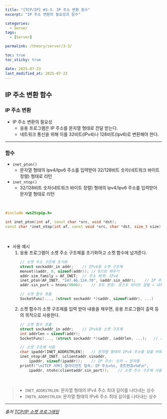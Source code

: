 ```yaml
---
title: "[TCP/IP] #3-3. IP 주소 변환 함수"
excerpt: "IP 주소 변환의 필요성과 함수"

categories:
  - Server
tags:
  - [Server]

permalink: /theory/server/3-3/

toc: true
toc_sticky: true

date: 2025-07-23
last_modified_at: 2025-07-23
---
```


## IP 주소 변환 함수

### IP 주소 변환

- IP 주소 변환의 필요성
    - 응용 프로그램은 IP 주소를 문자열 형태로 전달 받는다.
    - 네트워크 통신을 위해 이를 32비트(IPv4)나 128비트(Ipv6)로 변환해야 한다.

---

### 함수

- `inet_pton()`
    - 문자열 형태의 Ipv4/Ipv6 주소를 입력받아 32/128비트 숫자(네트워크 바이트 정렬) 형태로 리턴
- `inet_ntop()`
    - 32/128비트 숫자(네트워크 바이트 정렬) 형태의 Ipv4/Ipv6 주소를 입력받아 문자열 형태로 리턴

&nbsp;

```cpp
#include <ws2tcpip.h>

int inet_pton(int af, const char *src, void *dst);
const char *inet_ntop(int af, const void *src, char *dst, size_t size);
```

&nbsp;

- 사용 예시
    1. 응용 프로그램이 소켓 주소 구조체를 초기화하고 소켓 함수에 넘겨준다.
        ```cpp
        // 소켓 주소 구조체 초기화
        struct sockaddr_in addr;    // IPv4용 소켓 구조체
        menset(&addr, 0, sizeof(addr)); // 0으로 채우기
        addr.sim_family = AF_INET;  // 주소 체계: IPv4
        inet_pton(AF_INET, "147.46.114.70", &addr.sin_addr);    // IP 주소: 문자열 → 숫자
        addr.sin_port = htons(9000);    // 포트 번호: 호스트 바이트 정렬 → 네트워크 바이트 정렬

        // 소켓 함수 호출
        SocketFunc(..., (struct sockaddr *)&addr, sizeof(addr), ...)    // 임의의 함수
        ```
    2. 소켓 함수가 소켓 구조체를 입력 받아 내용을 채우면, 응용 프로그램이 출력 등의 목적으로 사용한다.
        ```cpp
        // 소켓 함수 호출
        struct sockaddr_in addr;    // IPv4용 소켓 구조체
        int addrlen = sizeof(addr); 
        SocketFunc(..., (struct sockaddr *)&addr, &addrlen, ...);   // 소켓 함수 호출

        // 소켓 구조체 사용
        char ipaddr[INET_ADDRSTRLEN];   // 문자열 형태의 IPv4 주소를 담을 버퍼
        inet_ntop(AF_INET, &clientaddr.sinaddr,
            ipaddr, sizeof(ipaddr));    // IP 주소: 숫자 → 문자열
        printf("\n[TCP 서버] 클라이언트 접속: IP 주소=%s, 포트번호=%d\n",
            ipaddr, ntohs(clientaddr.sin_port));    // 소켓 주소 구조체 사용
        ```

&nbsp;

> - `INET_ADDRSTRLEN`: 문자열 형태의 IPv4 주소 최대 길이를 나타내는 상수
> - `INET6_ADDRSTRLEN`: 문자열 형태의 IPv6 주소 최대 길이를 나타내는 상수

--- 

*출처*
*[TCP/IP 소켓 프로그래밍](https://search.shopping.naver.com/book/catalog/33162396667?cat_id=50010766&frm=PBOKPRO&query=tcpip+%EC%86%8C%EC%BC%93+%ED%94%84%EB%A1%9C%EA%B7%B8%EB%9E%98%EB%B0%8D&NaPm=ct%3Dmcu2vq8o%7Cci%3D46a3a47011533e76f80c1a2987e39750d2a51920%7Ctr%3Dboknx%7Csn%3D95694%7Chk%3D0ad8d61295c785b69f496e796c951cba129e06d6)*